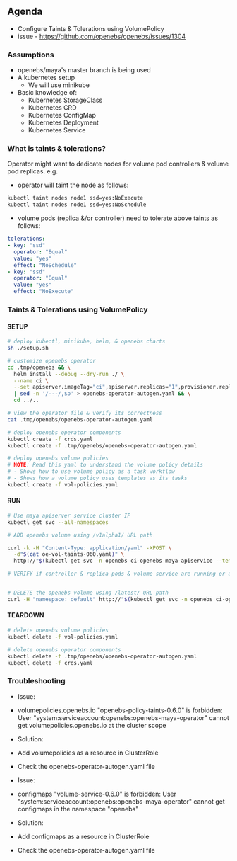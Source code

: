 ## Agenda
- Configure Taints & Tolerations using VolumePolicy
- issue - https://github.com/openebs/openebs/issues/1304

### Assumptions
- openebs/maya's master branch is being used
- A kubernetes setup
  - We will use minikube
- Basic knowledge of:
  - Kubernetes StorageClass
  - Kubernetes CRD
  - Kubernetes ConfigMap
  - Kubernetes Deployment
  - Kubernetes Service

### What is taints & tolerations?
Operator might want to dedicate nodes for volume pod controllers & volume pod replicas.
e.g.
- operator will taint the node as follows:
```bash
kubectl taint nodes node1 ssd=yes:NoExecute
kubectl taint nodes node1 ssd=yes:NoSchedule
```
- volume pods (replica &/or controller) need to tolerate above taints as follows:
```yaml
tolerations:
- key: "ssd"
  operator: "Equal"
  value: "yes"
  effect: "NoSchedule"
- key: "ssd"
  operator: "Equal"
  value: "yes"
  effect: "NoExecute"
```

### Taints & Tolerations using VolumePolicy

#### SETUP
```bash
# deploy kubectl, minikube, helm, & openebs charts
sh ./setup.sh

# customize openebs operator
cd .tmp/openebs && \
  helm install --debug --dry-run ./ \
  --name ci \
  --set apiserver.imageTag="ci",apiserver.replicas="1",provisioner.replicas="1" \
  | sed -n '/---/,$p' > openebs-operator-autogen.yaml && \
  cd ../..

# view the operator file & verify its correctness
cat .tmp/openebs/openebs-operator-autogen.yaml

# deploy openebs operator components
kubectl create -f crds.yaml
kubectl create -f .tmp/openebs/openebs-operator-autogen.yaml

# deploy openebs volume policies
# NOTE: Read this yaml to understand the volume policy details
# - Shows how to use volume policy as a task workflow
# - Shows how a volume policy uses templates as its tasks
kubectl create -f vol-policies.yaml
```

#### RUN
```bash
# Use maya apiserver service cluster IP
kubectl get svc --all-namespaces

# ADD openebs volume using /v1alpha1/ URL path

curl -k -H "Content-Type: application/yaml" -XPOST \
  -d"$(cat oe-vol-taints-060.yaml)" \
  http://"$(kubectl get svc -n openebs ci-openebs-maya-apiservice --template={{.spec.clusterIP}})":5656/v1alpha1/volumes/

# VERIFY if controller & replica pods & volume service are running or available


# DELETE the openebs volume using /latest/ URL path
curl -H "namespace: default" http://"$(kubectl get svc -n openebs ci-openebs-maya-apiservice --template={{.spec.clusterIP}})":5656/latest/volumes/delete/jivavolpol
```

#### TEARDOWN
```bash
# delete openebs volume policies
kubectl delete -f vol-policies.yaml

# delete openebs operator components
kubectl delete -f .tmp/openebs/openebs-operator-autogen.yaml
kubectl delete -f crds.yaml
```

### Troubleshooting

- Issue: 
 - volumepolicies.openebs.io "openebs-policy-taints-0.6.0" is forbidden: User "system:serviceaccount:openebs:openebs-maya-operator" cannot get volumepolicies.openebs.io at the cluster scope
- Solution: 
 - Add volumepolicies as a resource in ClusterRole
 - Check the openebs-operator-autogen.yaml file

- Issue:
 - configmaps "volume-service-0.6.0" is forbidden: User "system:serviceaccount:openebs:openebs-maya-operator" cannot get configmaps in the namespace "openebs"
- Solution:
 - Add configmaps as a resource in ClusterRole
 - Check the openebs-operator-autogen.yaml file
